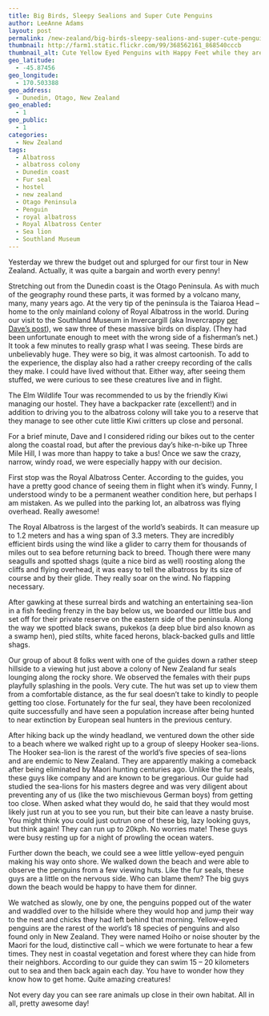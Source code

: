 ```yaml
---
title: Big Birds, Sleepy Sealions and Super Cute Penguins
author: LeeAnne Adams
layout: post
permalink: /new-zealand/big-birds-sleepy-sealions-and-super-cute-penguins.html
thumbnail: http://farm1.static.flickr.com/99/368562161_868540cccb
thumbnail_alt: Cute Yellow Eyed Penguins with Happy Feet while they are Marching
geo_latitude:
  - -45.87456
geo_longitude:
  - 170.503388
geo_address:
  - Dunedin, Otago, New Zealand
geo_enabled:
  - 1
geo_public:
  - 1
categories:
  - New Zealand
tags:
  - Albatross
  - albatross colony
  - Dunedin coast
  - Fur seal
  - hostel
  - new zealand
  - Otago Peninsula
  - Penguin
  - royal albatross
  - Royal Albatross Center
  - Sea lion
  - Southland Museum
---
```

Yesterday we threw the budget out and splurged for our first tour in New Zealand. Actually, it was quite a bargain and worth every penny!

Stretching out from the Dunedin coast is the Otago Peninsula. As with much of the geography round these parts, it was formed by a volcano many, many, many years ago. At the very tip of the peninsula is the Taiaroa Head &#8211; home to the only mainland colony of Royal Albatross in the world. During our visit to the Southland Museum in Invercargill (aka Invercrappy <a target="_blank" href="http://gothereandback.com/?p=36">per Dave&#8217;s post</a>), we saw three of these massive birds on display. (They had been unfortunate enough to meet with the wrong side of a fisherman&#8217;s net.) It took a few minutes to really grasp what I was seeing. These birds are unbelievably huge. They were so big, it was almost cartoonish. To add to the experience, the display also had a rather creepy recording of the calls they make. I could have lived without that. Either way, after seeing them stuffed, we were curious to see these creatures live and in flight.

The Elm Wildlife Tour was recommended to us by the friendly Kiwi managing our hostel. They have a backpacker rate (excellent!) and in addition to driving you to the albatross colony will take you to a reserve that they manage to see other cute little Kiwi critters up close and personal.

For a brief minute, Dave and I considered riding our bikes out to the center along the coastal road, but after the previous day&#8217;s hike-n-bike up Three Mile Hill, I was more than happy to take a bus! Once we saw the crazy, narrow, windy road, we were especially happy with our decision.

First stop was the Royal Albatross Center. According to the guides, you have a pretty good chance of seeing them in flight when it&#8217;s windy. Funny, I understood windy to be a permanent weather condition here, but perhaps I am mistaken. As we pulled into the parking lot, an albatross was flying overhead. Really awesome!

The Royal Albatross is the largest of the world&#8217;s seabirds. It can measure up to 1.2 meters and has a wing span of 3.3 meters. They are incredibly efficient birds using the wind like a glider to carry them for thousands of miles out to sea before returning back to breed. Though there were many seagulls and spotted shags (quite a nice bird as well) roosting along the cliffs and flying overhead, it was easy to tell the albatross by its size of course and by their glide. They really soar on the wind. No flapping necessary.

After gawking at these surreal birds and watching an entertaining sea-lion in a fish feeding frenzy in the bay below us, we boarded our little bus and set off for their private reserve on the eastern side of the peninsula. Along the way we spotted black swans, pukekos (a deep blue bird also known as a swamp hen), pied stilts, white faced herons, black-backed gulls and little shags.

Our group of about 8 folks went with one of the guides down a rather steep hillside to a viewing hut just above a colony of New Zealand fur seals lounging along the rocky shore. We observed the females with their pups playfully splashing in the pools. Very cute. The hut was set up to view them from a comfortable distance, as the fur seal doesn&#8217;t take to kindly to people getting too close. Fortunately for the fur seal, they have been recolonized quite successfully and have seen a population increase after being hunted to near extinction by European seal hunters in the previous century.

After hiking back up the windy headland, we ventured down the other side to a beach where we walked right up to a group of sleepy Hooker sea-lions. The Hooker sea-lion is the rarest of the world&#8217;s five species of sea-lions and are endemic to New Zealand. They are apparently making a comeback after being eliminated by Maori hunting centuries ago. Unlike the fur seals, these guys like company and are known to be gregarious. Our guide had studied the sea-lions for his masters degree and was very diligent about preventing any of us (like the two mischievous German boys) from getting too close. When asked what they would do, he said that they would most likely just run at you to see you run, but their bite can leave a nasty bruise. You might think you could just outrun one of these big, lazy looking guys, but think again! They can run up to 20kph. No worries mate! These guys were busy resting up for a night of prowling the ocean waters.

Further down the beach, we could see a wee little yellow-eyed penguin making his way onto shore. We walked down the beach and were able to observe the penguins from a few viewing huts. Like the fur seals, these guys are a little on the nervous side. Who can blame them? The big guys down the beach would be happy to have them for dinner.

We watched as slowly, one by one, the penguins popped out of the water and waddled over to the hillside where they would hop and jump their way to the nest and chicks they had left behind that morning. Yellow-eyed penguins are the rarest of the world&#8217;s 18 species of penguins and also found only in New Zealand. They were named Hoiho or noise shouter by the Maori for the loud, distinctive call &#8211; which we were fortunate to hear a few times. They nest in coastal vegetation and forest where they can hide from their neighbors. According to our guide they can swim 15 &#8211; 20 kilometers out to sea and then back again each day. You have to wonder how they know how to get home. Quite amazing creatures!

Not every day you can see rare animals up close in their own habitat. All in all, pretty awesome day!